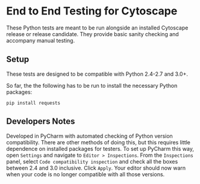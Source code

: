 # End to End Testing for Cytoscape

These Python tests are meant to be run alongside an installed Cytoscape release or release candidate. They provide basic sanity checking and accompany manual testing.

## Setup

These tests are designed to be compatible with Python 2.4-2.7 and 3.0+.

So far, the the following has to be run to install the necessary Python packages:

```
pip install requests
```

## Developers Notes

Developed in PyCharm with automated checking of Python version compatibility. There are other methods of doing this, but this requires little dependence on installed packages for testers. To set up PyCharm this way, open `Settings` and navigate to `Editor > Inspections`. From the `Inspections` panel, select `Code compatibility inspection` and check all the boxes between 2.4 and 3.0 inclusive. Click `Apply`. Your editor should now warn when your code is no longer compatible with all those versions.



